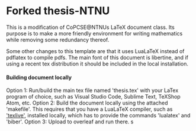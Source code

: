 # Forked thesis-NTNU

This is a modification of CoPCSE@NTNUs LaTeX document class. Its purpose is to make a more friendly environment for writing mathematics while removing some redundancy thereof.


Some other changes to this template are that it uses LuaLaTeX instead of pdflatex to compile pdfs. The main font of this document is libertine, and if using a recent tex distribution it should be included in the local installation. 

#### Building document locally
Option 1: Run/build the main tex file named 'thesis.tex' with your LaTex program of choice, such as Visual Studio Code, Sublime Text, TeXShop Atom, etc.
Option 2: Build the document locally using the attached 'makefile'. This requires that you have a LuaLaTeX compiler, such as ['texlive'](https://www.tug.org/texlive/), installed locally, which has to provide the commands 'lualatex' and 'biber'.
Option 3: Upload to overleaf and run there. s